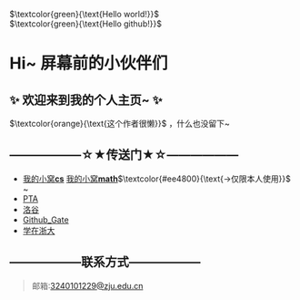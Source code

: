 $`\textcolor{green}{\text{Hello world!}}`$   
$`\textcolor{green}{\text{Hello github!}}`$  
# Hi~ 屏幕前的小伙伴们
## ✨ 欢迎来到我的个人主页~ ✨  
$`\textcolor{orange}{\text{这个作者很懒}}`$ ，什么也没留下~  

## ——————☆★传送门★☆——————
- [我的小窝**cs**](https://github.com/zju1229/Tsingsia229/tree/main) [我的小窝**math**](https://github.com/zju1229/Tsingsia516)$`\textcolor{#ee4800}{\text{->仅限本人使用}}`$ ~  
- [PTA](https://pintia.cn/home)
- [洛谷](https://www.luogu.com.cn/)
- [Github_Gate](https://github.com/zju1229/Tsingsia229_OUTPUT/blob/main/README.md#gate)
- [学在浙大](https://courses.zju.edu.cn/user/index#/)

## ——————联系方式——————
> 邮箱:3240101229@zju.edu.cn
